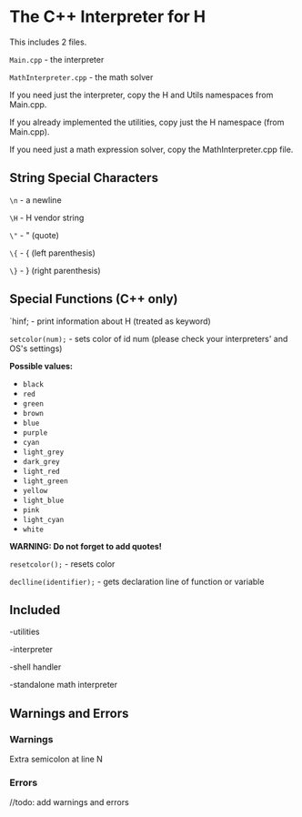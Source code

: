 # The C++ Interpreter for H

This includes 2 files. 

`Main.cpp` - the interpreter

`MathInterpreter.cpp` - the math solver

If you need just the interpreter, copy the H and Utils namespaces from Main.cpp.

If you already implemented the utilities, copy just the H namespace (from Main.cpp).

If you need just a math expression solver, copy the MathInterpreter.cpp file.

## String Special Characters

`\n` - a newline

`\H` - H vendor string

`\"` - " (quote)

`\{` - { (left parenthesis)

`\}` - } (right parenthesis)

## Special Functions (C++ only)

`hinf; - print information about H (treated as keyword)

`setcolor(num);` - sets color of id num (please check your interpreters' and OS's settings)

**Possible values:**

- `black`
- `red`
- `green`
- `brown`
- `blue`
- `purple`
- `cyan`
- `light_grey`
- `dark_grey`
- `light_red`
- `light_green`
- `yellow`
- `light_blue`
- `pink`
- `light_cyan`
- `white`

**WARNING: Do not forget to add quotes!**

`resetcolor();` - resets color

`declline(identifier);` - gets declaration line of function or variable

## Included

-utilities

-interpreter

-shell handler

-standalone math interpreter

## Warnings and Errors

### Warnings

Extra semicolon at line N

### Errors

//todo: add warnings and errors

